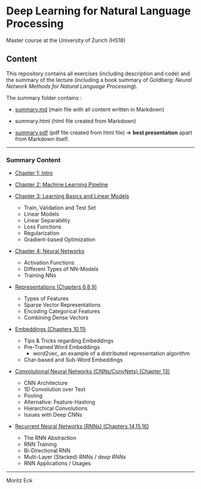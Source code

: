 # Deep Learning for Natural Language Processing

Master course at the University of Zurich (HS18)

## Content

This repository contains all exercises (including description and code) and the summary of the lecture (including a book summary of Goldberg: _Neural Network Methods for Natural Language Processing_).

The summary folder contains :

- [summary.md](summary/summary.md) (main file with all content written in Markdown)

- summary.html (html file created from Markdown)

- [summary.pdf](summary/summary.pdf) (pdf file created from html file) => **best presentation** apart from Markdown itself.

---

### Summary Content

- [Chapter 1: Intro](summary/summary.md#chapter-1-intro)

- [Chapter 2: Machine Learning Pipeline](summary/summary.md#chapter-2-machine-learning-pipeline)

- [Chapter 3: Learning Basics and Linear Models](summary/summary.md#chapter-3-learning-basics-and-linear-models)

  - Train, Validation and Test Set
  - Linear Models
  - Linear Separability
  - Loss Functions
  - Regularization
  - Gradient-based Optimization

- [Chapter 4: Neural Networks](summary/summary.md#chapter-4-neural-networks)

  - Activation Functions
  - Different Types of NN-Models
  - Training NNs

- [Representations (Chapters 6,8,9)](summary/summary.md#representations-chapters-689)

  - Types of Features
  - Sparse Vector Representations
  - Encoding Categorical Features
  - Combining Dense Vectors

- [Embeddings (Chapters 10,11)](summary/summary.md#embeddings-chapters-1011)

  - Tips & Tricks regarding Embeddings
  - Pre-Trained Word Embeddings
    - word2vec, an example of a distributed representation algorithm
  - Char-based and Sub-Word Embeddings

- [Convolutional Neural Networks (CNNs/ConvNets) (Chapter 13)](summary/summary.md#convolutional-neural-networks-cnnsconvnets-chapter-13)

  - CNN Architecture
  - 1D Convolution over Text
  - Pooling
  - Alternative: Feature-Hashing
  - Hierarchical Convolutions
  - Issues with Deep CNNs

- [Recurrent Neural Networks (RNNs) (Chapters 14,15,16)](summary/summary.md#recurrent-neural-networks-rnns-chapters-141516)

  - The RNN Abstraction
  - RNN Training
  - Bi-Directional RNN
  - Multi-Layer (Stacked) RNNs / _deep RNNs_
  - RNN Applications / Usages

---

Moritz Eck
